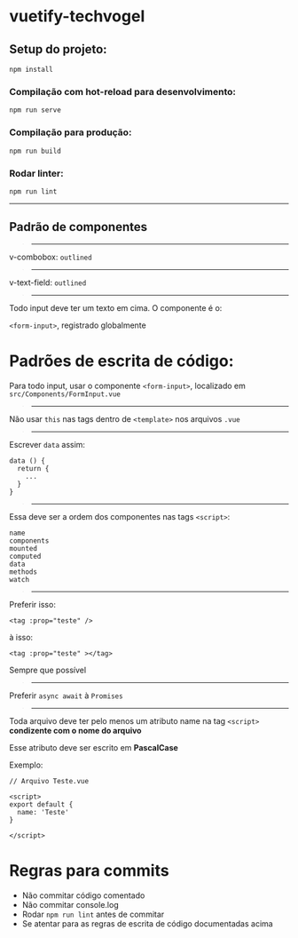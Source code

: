 # vuetify-techvogel

## Setup do projeto:

```
npm install
```

### Compilação com hot-reload para desenvolvimento:

```
npm run serve
```

### Compilação para produção:

```
npm run build
```

### Rodar linter:

```
npm run lint
```

---

## Padrão de componentes

> ---

v-combobox: `outlined`

> ---

v-text-field: `outlined`

> ---

Todo input deve ter um texto em cima. O componente é o:

`<form-input>`, registrado globalmente

# Padrões de escrita de código:

Para todo input, usar o componente `<form-input>`, localizado em `src/Components/FormInput.vue`

> ---

Não usar `this` nas tags dentro de `<template>` nos arquivos `.vue`

> ---

Escrever `data` assim:

```
data () {
  return {
    ...
  }
}
```

> ---

Essa deve ser a ordem dos componentes nas tags `<script>`:

```
name
components
mounted
computed
data
methods
watch
```

> ---

Preferir isso:

```
<tag :prop="teste" />
```

à isso:

```
<tag :prop="teste" ></tag>
```

Sempre que possível

> ---

Preferir `async await` à `Promises`

> ---

Toda arquivo deve ter pelo menos um atributo name na tag `<script>` <b> condizente com o nome do arquivo </b>

Esse atributo deve ser escrito em <b> PascalCase </b>

Exemplo:

```
// Arquivo Teste.vue

<script>
export default {
  name: 'Teste'
}

</script>
```

# Regras para commits

- Não commitar código comentado
- Não commitar console.log
- Rodar `npm run lint` antes de commitar
- Se atentar para as regras de escrita de código documentadas acima
